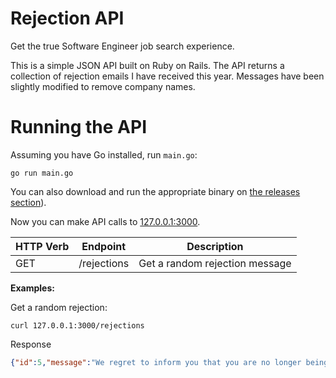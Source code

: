 # Rejection API

Get the true Software Engineer job search experience.

This is a simple JSON API built on Ruby on Rails. The API returns a collection of rejection emails I have received this year. Messages have been slightly modified to remove company names.

# Running the API

Assuming you have Go installed, run `main.go`:

```
go run main.go
```

You can also download and run the appropriate binary on [the releases section](https://github.com/nelsonfigueroa/rejection_api/releases/tag/v0.1)).

Now you can make API calls to [127.0.0.1:3000](http://127.0.0.1:3000).

| HTTP Verb | Endpoint   | Description                    |
|-----------|------------|--------------------------------|
| GET       | /rejections | Get a random rejection message 

**Examples:**

Get a random rejection:

```
curl 127.0.0.1:3000/rejections
```

Response

```json
{"id":5,"message":"We regret to inform you that you are no longer being considered for the Junior Full-Stack Developer position. Thank you for your interest and for taking the time to apply.","created_at":"2020-07-27T23:21:49.043Z","updated_at":"2020-07-27T23:21:49.043Z"}
```
